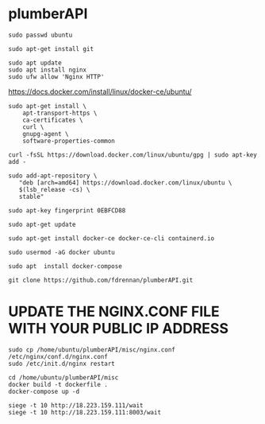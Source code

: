 # plumberAPI

```
sudo passwd ubuntu
```

```
sudo apt-get install git
```

```
sudo apt update
sudo apt install nginx
sudo ufw allow 'Nginx HTTP'
```

https://docs.docker.com/install/linux/docker-ce/ubuntu/
```
sudo apt-get install \
    apt-transport-https \
    ca-certificates \
    curl \
    gnupg-agent \
    software-properties-common
    
curl -fsSL https://download.docker.com/linux/ubuntu/gpg | sudo apt-key add -

sudo add-apt-repository \
   "deb [arch=amd64] https://download.docker.com/linux/ubuntu \
   $(lsb_release -cs) \
   stable"

sudo apt-key fingerprint 0EBFCD88

sudo apt-get update

sudo apt-get install docker-ce docker-ce-cli containerd.io

sudo usermod -aG docker ubuntu

sudo apt  install docker-compose
```

```
git clone https://github.com/fdrennan/plumberAPI.git
```

# UPDATE THE NGINX.CONF FILE WITH YOUR PUBLIC IP ADDRESS
```
sudo cp /home/ubuntu/plumberAPI/misc/nginx.conf /etc/nginx/conf.d/nginx.conf
sudo /etc/init.d/nginx restart
```

```
cd /home/ubuntu/plumberAPI/misc
docker build -t dockerfile .
docker-compose up -d
```

```
siege -t 10 http://18.223.159.111/wait
siege -t 10 http://18.223.159.111:8003/wait
```
